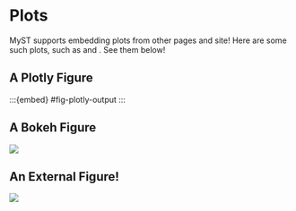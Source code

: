 # Plots

MyST supports embedding plots from other pages and site! Here are some such plots, such as [](#fig-plotly-output) and [](#fig-bokeh-output). See them below!

## A Plotly Figure

:::{embed} #fig-plotly-output
:::

## A Bokeh Figure

![](#fig-bokeh)

## An External Figure!

![](xref:guide#img:altair-horsepower-output)
